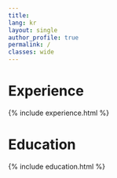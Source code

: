 ```yaml
---
title:
lang: kr
layout: single
author_profile: true
permalink: /
classes: wide
---
```


<h1>Experience</h1>
{% include experience.html %}

<h1>Education</h1>
{% include education.html %}
